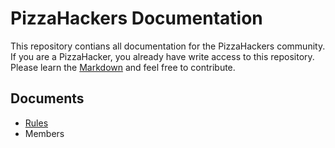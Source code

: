 PizzaHackers Documentation
==========================

This repository contians all documentation for the PizzaHackers community. If you are a PizzaHacker, you already have write access to this repository. Please learn the [Markdown](http://daringfireball.net/projects/markdown/basics) and feel free to contribute.

Documents
---------

* [Rules](https://github.com/PizzaHackers/pizzahackers-docs/blob/master/RULES.md)
* Members